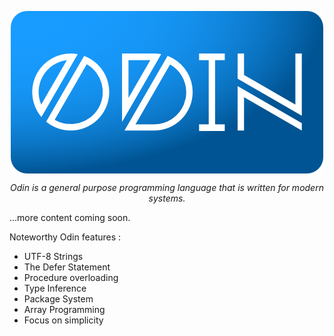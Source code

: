 
<img src="https://github.com/odin-lang/Odin/blob/master/misc/logo-slim.png?raw=true"
alt="" style="display: block; margin-left: auto; margin-right: auto; "/>

*<p style="text-align: center;">Odin is a general purpose programming language that is written for modern systems.</p>*

...more content coming soon.

Noteworthy Odin features :
 - UTF-8 Strings
 - The Defer Statement
 - Procedure overloading
 - Type Inference
 - Package System
 - Array Programming
 - Focus on simplicity
